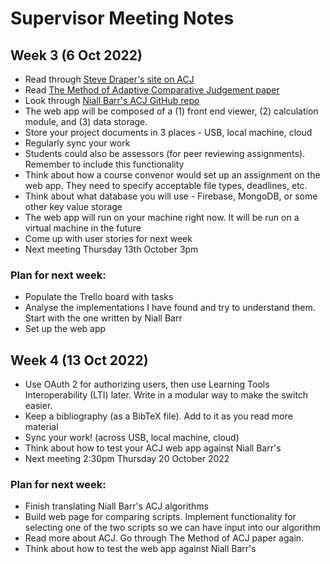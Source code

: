 # Supervisor Meeting Notes

## Week 3 (6 Oct 2022)

- Read through [Steve Draper's site on ACJ](https://www.psy.gla.ac.uk/~steve/myNewWave/apr/)
- Read [The Method of Adaptive Comparative Judgement paper](https://www.tandfonline.com/doi/full/10.1080/0969594X.2012.665354)
- Look through [Niall Barr's ACJ GitHub repo](https://github.com/niallb/ACJ-LTI)
- The web app will be composed of a (1) front end viewer, (2) calculation module, and (3) data storage.
- Store your project documents in 3 places - USB, local machine, cloud
- Regularly sync your work
- Students could also be assessors (for peer reviewing assignments). Remember to include this functionality
- Think about how a course convenor would set up an assignment on the web app. They need to specify acceptable file types, deadlines, etc.
- Think about what database you will use - Firebase, MongoDB, or some other key value storage
- The web app will run on your machine right now. It will be run on a virtual machine in the future
- Come up with user stories for next week
- Next meeting Thursday 13th October 3pm

### Plan for next week:

- Populate the Trello board with tasks
- Analyse the implementations I have found and try to understand them. Start with the one written by Niall Barr
- Set up the web app


## Week 4 (13 Oct 2022)

- Use OAuth 2 for authorizing users, then use Learning Tools Interoperability (LTI) later. Write in a modular way to make the switch easier.
- Keep a bibliography (as a BibTeX file). Add to it as you read more material
- Sync your work! (across USB, local machine, cloud)
- Think about how to test your ACJ web app against Niall Barr's
- Next meeting 2:30pm Thursday 20 October 2022

### Plan for next week:

- Finish translating Niall Barr's ACJ algorithms
- Build web page for comparing scripts. Implement functionality for selecting one of the two scripts so we can have input into our algorithm
- Read more about ACJ. Go through The Method of ACJ paper again.
- Think about how to test the web app against Niall Barr's